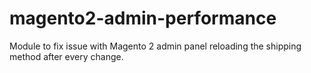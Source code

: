 # magento2-admin-performance
Module to fix issue with Magento 2 admin panel reloading the shipping method after every change.
